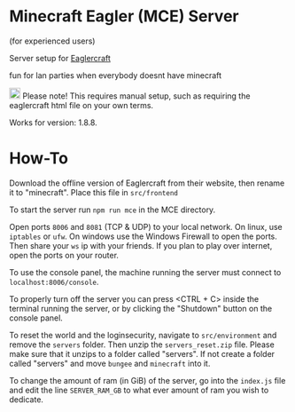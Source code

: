 # Minecraft Eagler (MCE) Server

(for experienced users)

Server setup for [Eaglercraft](https://eaglercraft.com/)

fun for lan parties when everybody doesnt have minecraft

<img src="https://static.vecteezy.com/system/resources/thumbnails/012/042/301/small/warning-sign-icon-transparent-background-free-png.png" width="20" /> Please note! This requires manual setup, such as requiring the eaglercraft html file on your own terms.

Works for version: 1.8.8.

# How-To

Download the offline version of Eaglercraft from their website, then rename it to "minecraft". Place this file in `src/frontend`

To start the server run `npm run mce` in the MCE directory.

Open ports `8006` and `8081` (TCP & UDP) to your local network. On linux, use `iptables` or `ufw`. On windows use the Windows Firewall to open the ports. Then share your `ws` ip with your friends. If you plan to play over internet, open the ports on your router.

To use the console panel, the machine running the server must connect to `localhost:8006/console`.

To properly turn off the server you can press <CTRL + C> inside the terminal running the server, or by clicking the "Shutdown" button on the console panel.


To reset the world and the loginsecurity, navigate to `src/environment` and remove the `servers` folder. Then unzip the `servers_reset.zip` file. Please make sure that it unzips to a folder called "servers". If not create a folder called "servers" and move `bungee` and `minecraft` into it.


To change the amount of ram (in GiB) of the server, go into the `index.js` file and edit the line `SERVER_RAM_GB` to what ever amount of ram you wish to dedicate.
